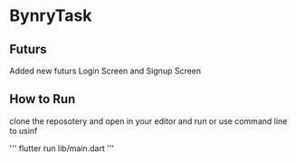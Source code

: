 # BynryTask



## Futurs

Added new futurs Login Screen and Signup Screen

## How to Run 

clone the reposotery and open in your editor and run or use command line to usinf  

'''
flutter run lib/main.dart
'''
